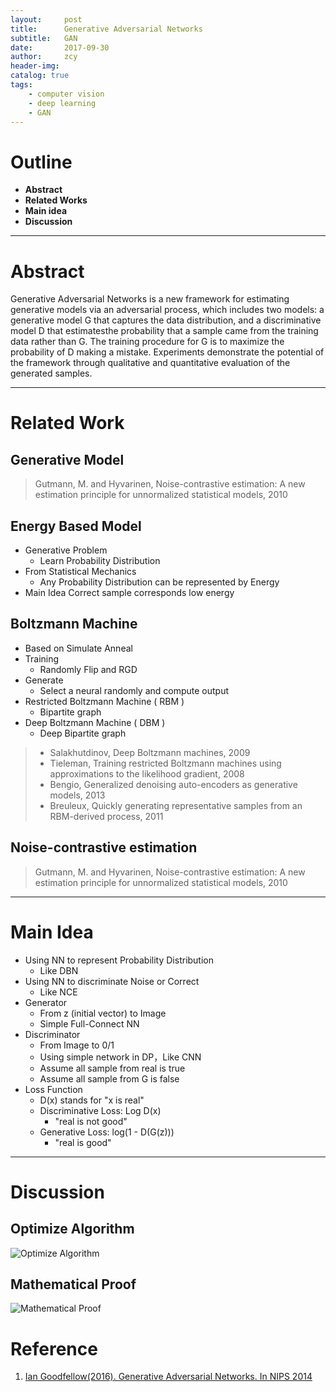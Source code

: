 ```yaml
---
layout:     post
title:      Generative Adversarial Networks
subtitle:   GAN
date:       2017-09-30
author:     zcy
header-img: 
catalog: true
tags:
    - computer vision
    - deep learning
    - GAN
---
```


# Outline
- **Abstract**
- **Related Works**
- **Main idea**
- **Discussion**

---
# Abstract

Generative Adversarial Networks is a new framework for estimating generative models via an adversarial process, which includes two models: a generative model G that captures the data distribution, and a discriminative model D that estimatesthe probability that a sample came from the training data rather than G. The training procedure for G is to maximize the probability of D making a mistake. Experiments demonstrate the potential of the framework through qualitative and quantitative evaluation of the generated samples.

---
# Related Work

## **Generative Model**

> Gutmann, M. and Hyvarinen, Noise-contrastive estimation: A new estimation principle for unnormalized statistical models, 2010

## **Energy Based Model**
- Generative Problem
    - Learn Probability Distribution
- From Statistical Mechanics
    - Any Probability Distribution can be represented by Energy
- Main Idea
    Correct sample corresponds low energy

## **Boltzmann Machine**
- Based on Simulate Anneal
- Training
    - Randomly Flip and RGD
- Generate
    - Select a neural randomly and compute output
- Restricted Boltzmann Machine ( RBM ) 
    - Bipartite graph
- Deep Boltzmann Machine ( DBM ) 
    - Deep Bipartite graph

>- Salakhutdinov, Deep Boltzmann machines, 2009
>- Tieleman, Training restricted Boltzmann machines using approximations to the likelihood gradient, 2008
>- Bengio, Generalized denoising auto-encoders as generative
models, 2013
>- Breuleux, Quickly generating representative samples from an RBM-derived process, 2011

## **Noise-contrastive estimation**
> Gutmann, M. and Hyvarinen, Noise-contrastive estimation: A new estimation principle for unnormalized statistical models, 2010

---
# Main Idea

- Using NN to represent Probability Distribution 
    - Like DBN
- Using NN to discriminate Noise or Correct
    - Like NCE
- Generator 
    - From z (initial vector) to Image
    - Simple Full-Connect NN
- Discriminator 
    - From Image to 0/1
    - Using simple network in DP，Like CNN
    - Assume all sample from real is true
    - Assume all sample from G is false
- Loss Function
    - D(x) stands for "x is real"
    - Discriminative Loss: Log D(x)
        - "real is not good"
    - Generative Loss: log(1 - D(G(z)))
        - "real is good"

---
# Discussion

## Optimize Algorithm
![Optimize Algorithm](https://i.imgur.com/gcPdmDq.png)

## Mathematical Proof
![Mathematical Proof](https://i.imgur.com/OItFtd1.png)

# Reference
1. [Ian Goodfellow(2016). Generative Adversarial Networks. In NIPS 2014](https://arxiv.org/pdf/1406.2661.pdf)
